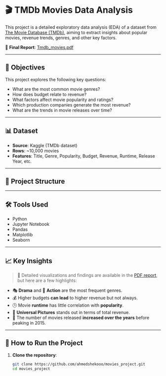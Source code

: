 # 🎬 TMDb Movies Data Analysis

This project is a detailed exploratory data analysis (EDA) of a dataset from [The Movie Database (TMDb)](https://www.themoviedb.org/), aiming to extract insights about popular movies, revenue trends, genres, and other key factors.

📄 **Final Report**: [Tmdb_movies.pdf](./Tmdb%20movies.pdf)

---

## 📌 Objectives

This project explores the following key questions:

- What are the most common movie genres?
- How does budget relate to revenue?
- What factors affect movie popularity and ratings?
- Which production companies generate the most revenue?
- What are the trends in movie releases over time?

---

## 📊 Dataset

- **Source**: Kaggle (TMDb dataset)
- **Rows**: ~10,000 movies
- **Features**: Title, Genre, Popularity, Budget, Revenue, Runtime, Release Year, etc.

---

## 📁 Project Structure

---

## 🛠️ Tools Used

- Python
- Jupyter Notebook
- Pandas
- Matplotlib
- Seaborn


---

## 📈 Key Insights

> 📌 Detailed visualizations and findings are available in the [PDF report](./Tmdb%20movies.pdf), but here are a few highlights:

- 🎭 **Drama** and 🧨 **Action** are the most frequent genres.
- 💰 Higher budgets **can lead** to higher revenue but not always.
- 🕒 Movie **runtime** has little correlation with **popularity**.
- 🏢 **Universal Pictures** stands out in terms of total revenue.
- 📅 The number of movies released **increased over the years** before peaking in 2015.

---

## 🚀 How to Run the Project

1. **Clone the repository**:
   ```bash
   git clone https://github.com/ahmedshekooo/movies_project.git
   cd movies_project

